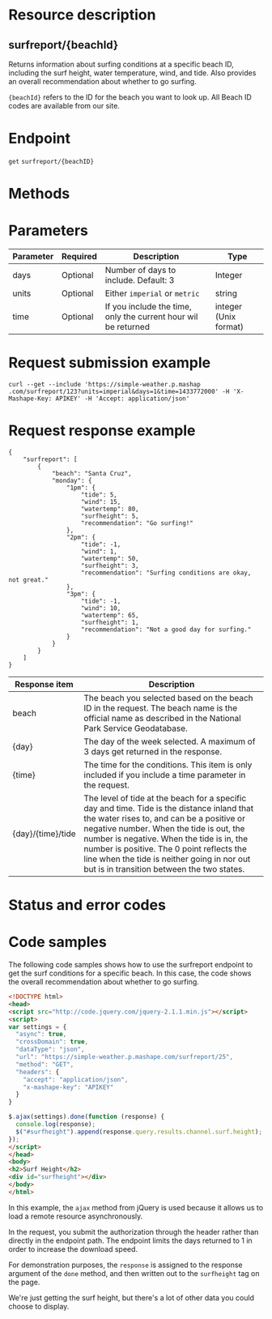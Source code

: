 # Resource description

<!--The Surf Report API lets you check tide and wave conditions and also provides a recommendation for whether to go hit the waves or not.-->

## surfreport/{beachId}
Returns information about surfing conditions at a specific beach ID, including the surf height, water temperature, wind, and tide. Also provides an overall recommendation about whether to go surfing.

`{beachId}` refers to the ID for the beach you want to look up. All Beach ID codes are available from our site.

# Endpoint
`get` `surfreport/{beachID}`

# Methods


# Parameters
|Parameter|Required|Description|Type|
|---|---|---|---|
|days|Optional|Number of days to include. Default: 3|Integer|
|units|Optional|Either `imperial` or `metric`|string|
|time|Optional|If you include the time, only the current hour wil be returned|integer (Unix format)|

# Request submission example

```
curl --get --include 'https://simple-weather.p.mashap .com/surfreport/123?units=imperial&days=1&time=1433772000' -H 'X-Mashape-Key: APIKEY' -H 'Accept: application/json'
```

# Request response example

```
{
    "surfreport": [
        {
            "beach": "Santa Cruz",
            "monday": {
                "1pm": {
                    "tide": 5,
                    "wind": 15,
                    "watertemp": 80,
                    "surfheight": 5,
                    "recommendation": "Go surfing!"
                },
                "2pm": {
                    "tide": -1,
                    "wind": 1,
                    "watertemp": 50,
                    "surfheight": 3,
                    "recommendation": "Surfing conditions are okay, not great."
                },
                "3pm": {
                    "tide": -1,
                    "wind": 10,
                    "watertemp": 65,
                    "surfheight": 1,
                    "recommendation": "Not a good day for surfing."
                }
            }
        }
    ]
}
```
|Response item|Description|
|---|---|
|beach|The beach you selected based on the beach ID in the request. The beach name is the official name as described in the National Park Service Geodatabase.|
|{day}|The day of the week selected. A maximum of 3 days get returned in the response.|
|{time}|The time for the conditions. This item is only included if you include a time parameter in the request.|
|{day}/{time}/tide|The level of tide at the beach for a specific day and time. Tide is the distance inland that the water rises to, and can be a positive or negative number. When the tide is out, the number is negative. When the tide is in, the number is positive. The 0 point reflects the line when the tide is neither going in nor out but is in transition between the two states.|

# Status and error codes

# Code samples
The following code samples shows how to use the surfreport endpoint to get the surf conditions for a specific beach. In this case, the code shows the overall recommendation about whether to go surfing.

```html
<!DOCTYPE html>
<head>
<script src="http://code.jquery.com/jquery-2.1.1.min.js"></script>
<script>
var settings = {
  "async": true,
  "crossDomain": true,
  "dataType": "json",
  "url": "https://simple-weather.p.mashape.com/surfreport/25",
  "method": "GET",
  "headers": {
    "accept": "application/json",
    "x-mashape-key": "APIKEY"
  }
}

$.ajax(settings).done(function (response) {
  console.log(response);
  $("#surfheight").append(response.query.results.channel.surf.height);
});
</script>
</head>
<body>
<h2>Surf Height</h2>
<div id="surfheight"></div>
</body>
</html>
```

In this example, the `ajax` method from jQuery is used because it allows us to load a remote resource asynchronously.

In the request, you submit the authorization through the header rather than directly in the endpoint path. The endpoint limits the days returned to 1 in order to increase the download speed.

For demonstration purposes, the `response` is assigned to the response argument of the `done` method, and then written out to the `surfheight` tag on the page.

We're just getting the surf height, but there's a lot of other data you could choose to display.
